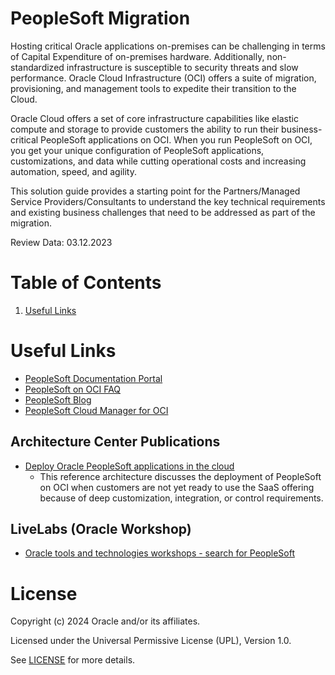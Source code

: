 # PeopleSoft Migration

Hosting critical Oracle applications on-premises can be challenging in terms of Capital Expenditure of on-premises hardware. Additionally, non-standardized infrastructure is susceptible to security threats and slow performance. Oracle Cloud Infrastructure (OCI) offers a suite of migration, provisioning, and management tools to expedite their transition to the Cloud.

Oracle Cloud offers a set of core infrastructure capabilities like elastic compute and storage to provide customers the ability to run their business-critical PeopleSoft applications on OCI. When you run PeopleSoft on OCI, you get your unique configuration of PeopleSoft applications, customizations, and data while cutting operational costs and increasing automation, speed, and agility.

This solution guide provides a starting point for the Partners/Managed Service Providers/Consultants to understand the key technical requirements and existing business challenges that need to be addressed as part of the migration.


Review Data: 03.12.2023
  
# Table of Contents

1. [Useful Links](#useful-links)


# Useful Links

- [PeopleSoft Documentation Portal](https://docs.oracle.com/cd/E17566_01/epm91pbr0/eng/psbooks/psft_docall.htm#hcmdoc)
- [PeopleSoft on OCI FAQ](https://docs.oracle.com/cd/E52319_01/infoportal/peoplesoft_cloud_faq.html)
- [PeopleSoft Blog](https://blogs.oracle.com/peoplesoft/)
- [PeopleSoft Cloud Manager for OCI](https://docs.oracle.com/cd/F57917_01/psft/pdf/pcd91cmif-b062022.pdf)

## Architecture Center Publications

- [Deploy Oracle PeopleSoft applications in the cloud](https://docs.oracle.com/en/solutions/deploy-psft-oci/index.html#GUID-8C3F22E6-92AB-47E1-B4E8-E806C7202A05)
    - This reference architecture discusses the deployment of PeopleSoft on OCI when customers are not yet ready to use the SaaS offering because of deep customization, integration, or control requirements. 

## LiveLabs (Oracle Workshop)

- [Oracle tools and technologies workshops - search for PeopleSoft](https://apexapps.oracle.com/pls/apex/r/dbpm/livelabs/home)


# License

Copyright (c) 2024 Oracle and/or its affiliates.

Licensed under the Universal Permissive License (UPL), Version 1.0.

See [LICENSE](https://github.com/oracle-devrel/technology-engineering/blob/folder-structure/LICENSE) for more details.
